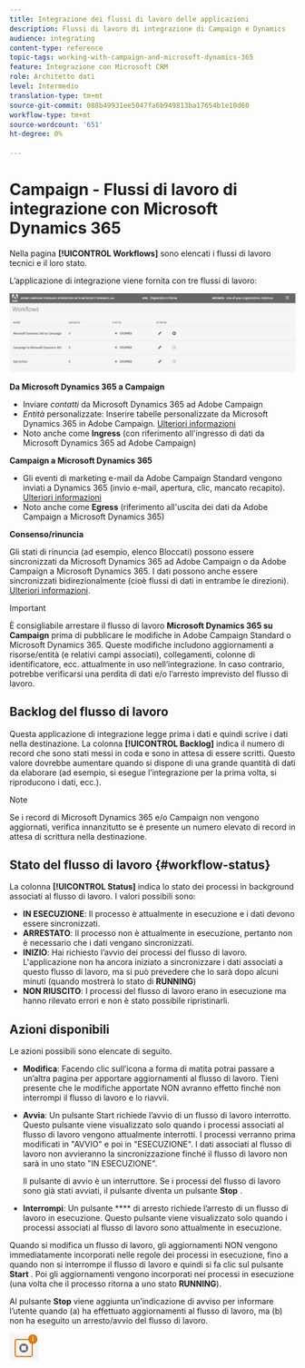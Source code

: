 ```yaml
---
title: Integrazione dei flussi di lavoro delle applicazioni
description: Flussi di lavoro di integrazione di Campaign e Dynamics
audience: integrating
content-type: reference
topic-tags: working-with-campaign-and-microsoft-dynamics-365
feature: Integrazione con Microsoft CRM
role: Architetto dati
level: Intermedio
translation-type: tm+mt
source-git-commit: 088b49931ee5047fa6b949813ba17654b1e10d60
workflow-type: tm+mt
source-wordcount: '651'
ht-degree: 0%

---
```



# Campaign - Flussi di lavoro di integrazione con Microsoft Dynamics 365

Nella pagina **[!UICONTROL Workflows]** sono elencati i flussi di lavoro tecnici e il loro stato.

L’applicazione di integrazione viene fornita con tre flussi di lavoro:

![](assets/do-not-localize/d365-to-acs-ui-page-workflows.png)

**Da Microsoft Dynamics 365 a Campaign**
* Inviare *contatti* da Microsoft Dynamics 365 ad Adobe Campaign
* *Entità* personalizzate: Inserire tabelle personalizzate da Microsoft Dynamics 365 in Adobe Campaign. [Ulteriori informazioni](../../integrating/using/d365-acs-using-the-integration.md#data-flows)
* Noto anche come **Ingress** (con riferimento all&#39;ingresso di dati da Microsoft Dynamics 365 ad Adobe Campaign)

**Campaign a Microsoft Dynamics 365**
* Gli eventi di marketing e-mail da Adobe Campaign Standard vengono inviati a Dynamics 365 (invio e-mail, apertura, clic, mancato recapito). [Ulteriori informazioni](../../integrating/using/d365-acs-using-the-integration.md#email-marketing-event-flow)
* Noto anche come **Egress** (riferimento all&#39;uscita dei dati da Adobe Campaign a Microsoft Dynamics 365)

**Consenso/rinuncia**

Gli stati di rinuncia (ad esempio, elenco Bloccati) possono essere sincronizzati da Microsoft Dynamics 365 ad Adobe Campaign o da Adobe Campaign a Microsoft Dynamics 365. I dati possono anche essere sincronizzati bidirezionalmente (cioè flussi di dati in entrambe le direzioni). [Ulteriori informazioni](../../integrating/using/d365-acs-self-service-app-data-sync.md#opt-in-out-wf).

>[!IMPORTANT]
>
>È consigliabile arrestare il flusso di lavoro **Microsoft Dynamics 365 su Campaign** prima di pubblicare le modifiche in Adobe Campaign Standard o Microsoft Dynamics 365. Queste modifiche includono aggiornamenti a risorse/entità (e relativi campi associati), collegamenti, colonne di identificatore, ecc. attualmente in uso nell’integrazione. In caso contrario, potrebbe verificarsi una perdita di dati e/o l’arresto imprevisto del flusso di lavoro.

## Backlog del flusso di lavoro

Questa applicazione di integrazione legge prima i dati e quindi scrive i dati nella destinazione. La colonna **[!UICONTROL Backlog]** indica il numero di record che sono stati messi in coda e sono in attesa di essere scritti. Questo valore dovrebbe aumentare quando si dispone di una grande quantità di dati da elaborare (ad esempio, si esegue l’integrazione per la prima volta, si riproducono i dati, ecc.).

>[!NOTE]
>Se i record di Microsoft Dynamics 365 e/o Campaign non vengono aggiornati, verifica innanzitutto se è presente un numero elevato di record in attesa di scrittura nella destinazione.


## Stato del flusso di lavoro {#workflow-status}

La colonna **[!UICONTROL Status]** indica lo stato dei processi in background associati al flusso di lavoro. I valori possibili sono:

* **IN ESECUZIONE**: Il processo è attualmente in esecuzione e i dati devono essere sincronizzati.
* **ARRESTATO**: Il processo non è attualmente in esecuzione, pertanto non è necessario che i dati vengano sincronizzati.
* **INIZIO**: Hai richiesto l’avvio dei processi del flusso di lavoro. L&#39;applicazione non ha ancora iniziato a sincronizzare i dati associati a questo flusso di lavoro, ma si può prevedere che lo sarà dopo alcuni minuti (quando mostrerà lo stato di **RUNNING**)
* **NON RIUSCITO**: I processi del flusso di lavoro erano in esecuzione ma hanno rilevato errori e non è stato possibile ripristinarli.

## Azioni disponibili

Le azioni possibili sono elencate di seguito.

* **Modifica**: Facendo clic sull’icona a forma di matita potrai passare a un’altra pagina per apportare aggiornamenti al flusso di lavoro. Tieni presente che le modifiche apportate NON avranno effetto finché non interrompi il flusso di lavoro e lo riavvii.

* **Avvia**: Un pulsante Start richiede l’avvio di un flusso di lavoro interrotto. Questo pulsante viene visualizzato solo quando i processi associati al flusso di lavoro vengono attualmente interrotti. I processi verranno prima modificati in &quot;AVVIO&quot; e poi in &quot;ESECUZIONE&quot;. I dati associati al flusso di lavoro non avvieranno la sincronizzazione finché il flusso di lavoro non sarà in uno stato &quot;IN ESECUZIONE&quot;.

   Il pulsante di avvio è un interruttore. Se i processi del flusso di lavoro sono già stati avviati, il pulsante diventa un pulsante **Stop** .

* **Interrompi**: Un pulsante  **** di arresto richiede l’arresto di un flusso di lavoro in esecuzione. Questo pulsante viene visualizzato solo quando i processi associati al flusso di lavoro sono attualmente in esecuzione.

Quando si modifica un flusso di lavoro, gli aggiornamenti NON vengono immediatamente incorporati nelle regole dei processi in esecuzione, fino a quando non si interrompe il flusso di lavoro e quindi si fa clic sul pulsante **Start** . Poi gli aggiornamenti vengono incorporati nei processi in esecuzione (una volta che il processo ritorna a uno stato **RUNNING**).

Al pulsante **Stop** viene aggiunta un’indicazione di avviso per informare l’utente quando (a) ha effettuato aggiornamenti al flusso di lavoro, ma (b) non ha eseguito un arresto/avvio del flusso di lavoro.

![](assets/do-not-localize/d365-to-acs-icon-stop-with-changes.png)
